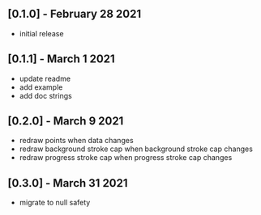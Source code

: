 ## [0.1.0] - February 28 2021

* initial release

## [0.1.1] - March 1 2021

* update readme
* add example 
* add doc strings

## [0.2.0] - March 9 2021

* redraw points when data changes
* redraw background stroke cap when background stroke cap changes
* redraw progress stroke cap when progress stroke cap changes


## [0.3.0] - March 31 2021

* migrate to null safety